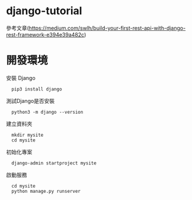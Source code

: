 # django-tutorial

參考文章(https://medium.com/swlh/build-your-first-rest-api-with-django-rest-framework-e394e39a482c)

# 開發環境

安裝 Django

      pip3 install django
      
測試Django是否安裝

      python3 -m django --version
      
建立資料夾

      mkdir mysite
      cd mysite
      
初始化專案
  
      django-admin startproject mysite
      
啟動服務

      cd mysite
      python manage.py runserver 
